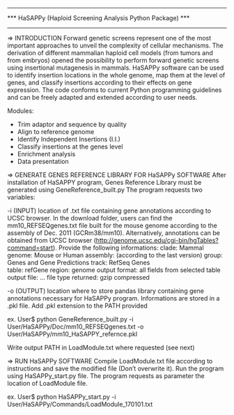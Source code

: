 *******************************************************************
***	HaSAPPy (Haploid Screening Analysis Python Package)	***
*******************************************************************

=>	INTRODUCTION
Forward genetic screens represent one of the most important approaches to unveil the complexity of cellular mechanisms. The derivation of different mammalian haploid cell models (from tumors and from embryos) opened the possibility to perform forward genetic screens using insertional mutagenesis in mammals.
HaSAPPy software can be used to identify insertion locations in the whole genome, map them at the level of genes, and classify insertions according to their effects on gene expression. The code conforms to current Python programming guidelines and can be freely adapted and extended according to user needs.

Modules:
 - Trim adaptor and sequence by quality
 - Align to reference genome
 - Identify Independent Insertions (I.I.)
 - Classify insertions at the genes level
 - Enrichment analysis
 - Data presentation

=>	GENERATE GENES REFERENCE LIBRARY FOR HaSAPPy SOFTWARE
After installation of HaSAPPY program, Genes Reference Library must be generated using GeneReference_built.py
The program requests two variables:

-i (INPUT) 	location of .txt file containing gene annotations according to UCSC browser. In the download folder, users can find the mm10_REFSEQgenes.txt file built for the mouse genome according to the assembly of Dec. 2011 (GCRm38/mm10). Alternatively, annotations can be obtained from UCSC browser (http://genome.ucsc.edu/cgi-bin/hgTables?command=start). Provide the following informations:
	clade:			Mammal
	genome:			Mouse or Human
	assembly:		(according to the last version)
	group:			Genes and Gene Predictions
	track:			RefSeq Genes  
	table:			refGene
	region:   		genome
	output format:		all fields from selected table
	output file:		…
	file type returned:	gzip compressed

-o (OUTPUT)	location where to store pandas library containing gene annotations necessary for HaSAPPy program. Informations are stored in a .pkl file. Add .pkl extension to the PATH provided

ex. User$ python GeneReference_built.py -i User/HaSAPPy/Doc/mm10_REFSEQgenes.txt -o User/HaSAPPy/mm10_HaSAPPY_refernce.pkl

Write output PATH in LoadModule.txt where requested (see next)


=>	RUN HaSAPPy SOFTWARE
Compile LoadModule.txt file according to instructions and save the modified file (Don’t overwrite it). Run the program using HaSAPPy_start.py file. The program requests as parameter the location of LoadModule file.

ex. User$ python HaSAPPy_start.py -i User/HaSAPPy/Commands/LoadModule_170101.txt




